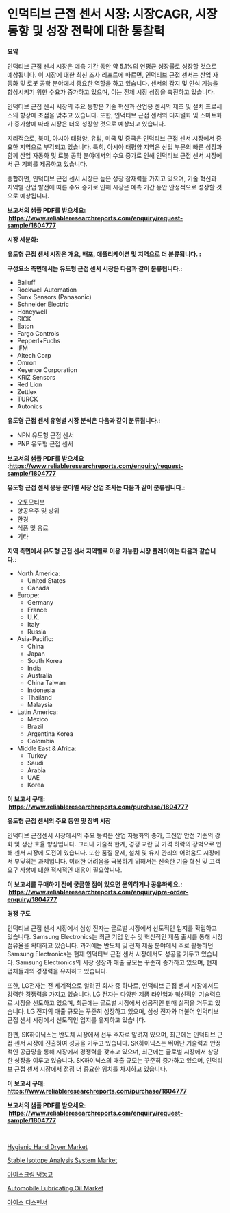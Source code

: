 <p><h1>인덕티브 근접 센서 시장: 시장CAGR, 시장동향 및 성장 전략에 대한 통찰력</h1></p><p><strong>요약</strong></p>
<p><p>인덕티브 근접 센서 시장은 예측 기간 동안 약 5.1%의 연평균 성장률로 성장할 것으로 예상됩니다. 이 시장에 대한 최신 조사 리포트에 따르면, 인덕티브 근접 센서는 산업 자동화 및 로봇 공학 분야에서 중요한 역할을 하고 있습니다. 센서의 감지 및 인식 기능을 향상시키기 위한 수요가 증가하고 있으며, 이는 전체 시장 성장을 촉진하고 있습니다.</p><p>인덕티브 근접 센서 시장의 주요 동향은 기술 혁신과 산업용 센서의 제조 및 설치 프로세스의 향상에 초점을 맞추고 있습니다. 또한, 인덕티브 근접 센서의 디지털화 및 스마트화가 증가함에 따라 시장은 더욱 성장할 것으로 예상되고 있습니다.</p><p>지리적으로, 북미, 아시아 태평양, 유럽, 미국 및 중국은 인덕티브 근접 센서 시장에서 중요한 지역으로 부각되고 있습니다. 특히, 아시아 태평양 지역은 산업 부문의 빠른 성장과 함께 산업 자동화 및 로봇 공학 분야에서의 수요 증가로 인해 인덕티브 근접 센서 시장에서 큰 기회를 제공하고 있습니다.</p><p>종합하면, 인덕티브 근접 센서 시장은 높은 성장 잠재력을 가지고 있으며, 기술 혁신과 지역별 산업 발전에 따른 수요 증가로 인해 시장은 예측 기간 동안 안정적으로 성장할 것으로 예상됩니다.</p></p>
<p><strong>보고서의 샘플 PDF를 받으세요: &nbsp;<a href="https://www.reliableresearchreports.com/enquiry/request-sample/1804777">https://www.reliableresearchreports.com/enquiry/request-sample/1804777</a></strong></p>
<p><strong>시장 세분화:</strong></p>
<p><strong> 유도형 근접 센서 시장은 개요, 배포, 애플리케이션 및 지역으로 더 분류됩니다. :</strong></p>
<p><strong>구성요소 측면에서는 유도형 근접 센서 시장은 다음과 같이 분류됩니다.:</strong></p>
<p><ul><li>Balluff</li><li>Rockwell Automation</li><li>Sunx Sensors (Panasonic)</li><li>Schneider Electric</li><li>Honeywell</li><li>SICK</li><li>Eaton</li><li>Fargo Controls</li><li>Pepperl+Fuchs</li><li>IFM</li><li>Altech Corp</li><li>Omron</li><li>Keyence Corporation</li><li>KRIZ Sensors</li><li>Red Lion</li><li>Zettlex</li><li>TURCK</li><li>Autonics</li></ul></p>
<p><strong> 유도형 근접 센서 유형별 시장 분석은 다음과 같이 분류됩니다.:</strong></p>
<p><ul><li>NPN 유도형 근접 센서</li><li>PNP 유도형 근접 센서</li></ul></p>
<p><strong>보고서의 샘플 PDF를 받으세요 :<a href="https://www.reliableresearchreports.com/enquiry/request-sample/1804777">https://www.reliableresearchreports.com/enquiry/request-sample/1804777</a></strong></p>
<p><strong> 유도형 근접 센서 응용 분야별 시장 산업 조사는 다음과 같이 분류됩니다.:</strong></p>
<p><ul><li>오토모티브</li><li>항공우주 및 방위</li><li>환경</li><li>식품 및 음료</li><li>기타</li></ul></p>
<p><strong>지역 측면에서 유도형 근접 센서 지역별로 이용 가능한 시장 플레이어는 다음과 같습니다.:</strong></p>
<p><ul>
    <li>
        North America:
        <ul>
            <li>United States</li>
            <li>Canada</li>
        </ul>
    </li>
    <li>
        Europe:
        <ul>
            <li>Germany</li>
            <li>France</li>
            <li>U.K.</li>
            <li>Italy</li>
            <li>Russia</li>
        </ul>
    </li>
    <li>
        Asia-Pacific:
        <ul>
            <li>China</li>
            <li>Japan</li>
            <li>South Korea</li>
            <li>India</li>
            <li>Australia</li>
            <li>China Taiwan</li>
            <li>Indonesia</li>
            <li>Thailand</li>
            <li>Malaysia</li>
        </ul>
    </li>
    <li>
        Latin America:
        <ul>
            <li>Mexico</li>
            <li>Brazil</li>
            <li>Argentina Korea</li>
            <li>Colombia</li>
        </ul>
    </li>
    <li>
        Middle East & Africa:
        <ul>
            <li>Turkey</li>
            <li>Saudi</li>
            <li>Arabia</li>
            <li>UAE</li>
            <li>Korea</li>
        </ul>
    </li>
    </ul></p>
<p><strong>이 보고서 구매: &nbsp;<a href="https://www.reliableresearchreports.com/purchase/1804777">https://www.reliableresearchreports.com/purchase/1804777</a></strong></p>
<p><strong>유도형 근접 센서의 주요 동인 및 장벽 시장</strong></p>
<p><p>인덕티브 근접센서 시장에서의 주요 동력은 산업 자동화의 증가, 고전압 안전 기준의 강화 및 생산 효율 향상입니다. 그러나 기술적 한계, 경쟁 교란 및 가격 하락의 장벽으로 인해 센서 시장에 도전이 있습니다. 또한 품질 문제, 설치 및 유지 관리의 어려움도 시장에서 부딪히는 과제입니다. 이러한 어려움을 극복하기 위해서는 신속한 기술 혁신 및 고객 요구 사항에 대한 적시적인 대응이 필요합니다.</p></p>
<p><strong>이 보고서를 구매하기 전에 궁금한 점이 있으면 문의하거나 공유하세요.: &nbsp;<a href="https://www.reliableresearchreports.com/enquiry/pre-order-enquiry/1804777">https://www.reliableresearchreports.com/enquiry/pre-order-enquiry/1804777</a></strong></p>
<p><strong>경쟁 구도</strong></p>
<p><p>인덕티브 근접 센서 시장에서 삼성 전자는 글로벌 시장에서 선도적인 입지를 확립하고 있습니다.  Samsung Electronics는 최근 기업 인수 및 혁신적인 제품 출시를 통해 시장 점유율을 확대하고 있습니다. 과거에는 반도체 및 전자 제품 분야에서 주로 활동하던 Samsung Electronics는 현재 인덕티브 근접 센서 시장에서도 성공을 거두고 있습니다. Samsung Electronics의 시장 성장과 매출 규모는 꾸준히 증가하고 있으며, 현재업체들과의 경쟁력을 유지하고 있습니다.</p><p>또한, LG전자는 전 세계적으로 알려진 회사 중 하나로, 인덕티브 근접 센서 시장에서도 강력한 경쟁력을 가지고 있습니다. LG 전자는 다양한 제품 라인업과 혁신적인 기술력으로 시장을 선도하고 있으며, 최근에는 글로벌 시장에서 성공적인 판매 실적을 거두고 있습니다. LG 전자의 매출 규모는 꾸준히 성장하고 있으며, 삼성 전자와 더불어 인덕티브 근접 센서 시장에서 선도적인 입지를 유지하고 있습니다.</p><p>한편, SK하이닉스는 반도체 시장에서 선두 주자로 알려져 있으며, 최근에는 인덕티브 근접 센서 시장에 진출하여 성공을 거두고 있습니다. SK하이닉스는 뛰어난 기술력과 안정적인 공급망을 통해 시장에서 경쟁력을 갖추고 있으며, 최근에는 글로벌 시장에서 상당한 성장을 이루고 있습니다. SK하이닉스의 매출 규모는 꾸준히 증가하고 있으며, 인덕티브 근접 센서 시장에서 점점 더 중요한 위치를 차지하고 있습니다.</p></p>
<p><strong>이 보고서 구매: &nbsp; <a href="https://www.reliableresearchreports.com/purchase/1804777">https://www.reliableresearchreports.com/purchase/1804777</a></strong></p>
<p><strong>보고서의 샘플 PDF를 받으세요: &nbsp;<a href="https://www.reliableresearchreports.com/enquiry/request-sample/1804777">https://www.reliableresearchreports.com/enquiry/request-sample/1804777</a></strong><strong></strong></p>
<p>&nbsp;</p>
<p><p><a href="https://view.publitas.com/reportprime-1/hygienic-hand-dryer-market-size-furnishes-valuable-information-encompassing-market-share-market-trends-and-projections-spanning-from-2023-to-2030/">Hygienic Hand Dryer Market</a></p><p><a href="https://invited-way-688.notion.site/Stable-Isotope-Analysis-System-Market-Size-and-Examines-its-Market-Scope-with-a-Primary-Focus-on-G-705a3bc35bf54103964f938243f9ef4f">Stable Isotope Analysis System Market</a></p><p><a href="https://github.com/xvz497517413/Market-Research-Report-List-1/blob/main/6050447191112.md">아이스크림 냉동고</a></p><p><a href="https://issuu.com/reportprime-2/docs/automobile-lubricating-oil-market-size-2030.pptx">Automobile Lubricating Oil Market</a></p><p><a href="https://github.com/vskv4779xr1/Market-Research-Report-List-1/blob/main/7722500191113.md">아이스 디스펜서</a></p></p>